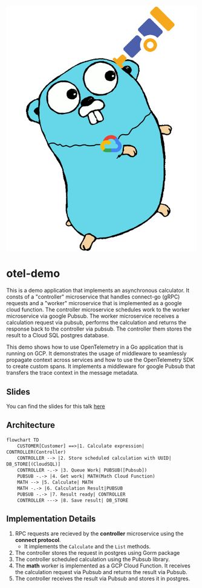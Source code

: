 ![Otel Demo](logo/otel-demo.png?raw=true "Otel Demo")


# otel-demo

This is a demo application that implements an asynchronous calculator. It consts of a "controller" microservice that
handles connect-go (gRPC) requests and a "worker" microservice that is implemented as a google cloud function. 
The controller microservice schedules work to the worker microservice via google Pubsub. 
The worker microservice receives a calculation request via pubsub, performs the calculation and returns the response back to the controller via pubsub.
The controller them stores the result to a Cloud SQL postgres database.

This demo shows how to use OpenTelemetry in a Go application that is running on GCP. It demonstrates the usage of middleware
to seamlessly propagate context across services and how to use the OpenTelemetry SDK to create custom spans. 
It implements a middleware for google Pubsub that transfers the trace context in the message metadata.

## Slides
You can find the slides for this talk [here](https://docs.google.com/presentation/d/1r1AoSwEDILcf0HmY7jRP9C0ghW33Z7Vs/edit?usp=sharing&ouid=108894967989365154526&rtpof=true&sd=true)

## Architecture
```mermaid
flowchart TD
    CUSTOMER[Customer] ==>|1. Calculate expression| CONTROLLER(Controller)
    CONTROLLER --> |2. Store scheduled calculation with UUID| DB_STORE[(CloudSQL)]
    CONTROLLER -.-> |3. Queue Work| PUBSUB([Pubsub])
    PUBSUB -.-> |4. Get work| MATH(Math Cloud Function)
    MATH --> |5. Calculate| MATH
    MATH -.-> |6. Calculation Result|PUBSUB
    PUBSUB -.-> |7. Result ready| CONTROLLER
    CONTROLLER ---> |8. Save result| DB_STORE
```

## Implementation Details
1. RPC requests are recieved by the __controller__ microservice using the __connect protocol__.
   - It implements the `Calculate` and the `List` methods.
2. The controller stores the request in postgres using Gorm package
3. The controller scheduled calculation using the Pubsub library.
4. The __math__ worker is implemented as a GCP Cloud Function. It receives the calculation request via Pubsub and returns the result via Pubsub.
5. The controller receives the result via Pubsub and stores it in postgres.